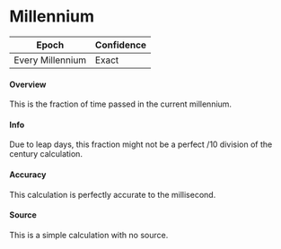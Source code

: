 # Millennium

| Epoch            | Confidence |
| ---------------- | ---------- |
| Every Millennium | Exact      |

#### Overview

This is the fraction of time passed in the current millennium.

#### Info

Due to leap days, this fraction might not be a perfect /10 division of the century calculation.

#### Accuracy

This calculation is perfectly accurate to the millisecond.

#### Source

This is a simple calculation with no source.
